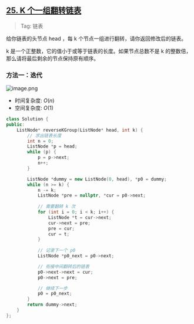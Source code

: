 ## [25. K 个一组翻转链表](https://leetcode.cn/problems/reverse-nodes-in-k-group/description/)

> Tag: 链表

给你链表的头节点 head ，每 k 个节点一组进行翻转，请你返回修改后的链表。

k 是一个正整数，它的值小于或等于链表的长度。如果节点总数不是 k 的整数倍，那么请将最后剩余的节点保持原有顺序。

### 方法一：迭代

![image.png](https://imgs.alfly.cn/2e2ab4da8ed221dd.png)

* 时间复杂度: ${O(n)}$
* 空间复杂度: ${O(1)}$
```cpp
class Solution {
public:
    ListNode* reverseKGroup(ListNode* head, int k) {
        // 求出链表长度
        int n = 0;
        ListNode *p = head;
        while (p) {
            p = p->next;
            n++;
        }

        ListNode *dummy = new ListNode(0, head), *p0 = dummy;
        while (n >= k) {
            n -= k;
            ListNode *pre = nullptr, *cur = p0->next;
            
            // 需要翻转 k 次
            for (int i = 0; i < k; i++) {
                ListNode *t = cur->next;
                cur->next = pre;
                pre = cur;
                cur = t;
            }
            
            // 记录下一个 p0
            ListNode *p0_next = p0->next;

            // 衔接中间翻转后的链表
            p0->next->next = cur;
            p0->next = pre;

            // 继续下一步
            p0 = p0_next;
        }
        return dummy->next;
    }
};
```
